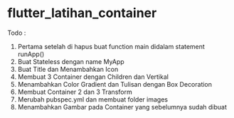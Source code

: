 # flutter_latihan_container

Todo :
1. Pertama setelah di hapus buat function main didalam statement runApp()
2. Buat Stateless dengan name MyApp
3. Buat Title dan Menambahkan Icon
4. Membuat 3 Container dengan Children dan Vertikal
5. Menambahkan Color Gradient dan Tulisan dengan Box Decoration
6. Membuat Container 2 dan 3 Transform
7. Merubah pubspec.yml dan membuat folder images
8. Menambahkan Gambar pada Container yang sebelumnya sudah dibuat
